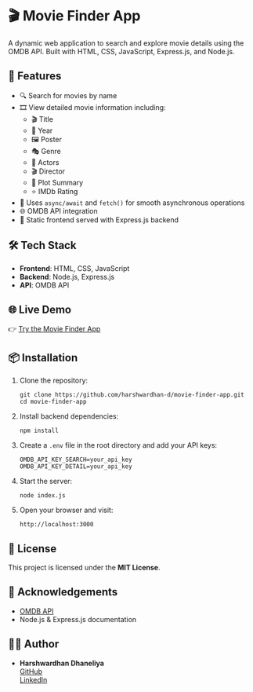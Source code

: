# 🎬 Movie Finder App

A dynamic web application to search and explore movie details using the OMDB API. Built with HTML, CSS, JavaScript, Express.js, and Node.js.

## 🚀 Features

- 🔍 Search for movies by name
- 🎞️ View detailed movie information including:
  - 🎬 Title
  - 📅 Year
  - 🖼️ Poster
  - 🎭 Genre
  - 🎤 Actors
  - 🎬 Director
  - 📝 Plot Summary
  - ⭐ IMDb Rating
- 🧠 Uses `async/await` and `fetch()` for smooth asynchronous operations
- 🌐 OMDB API integration
- 💾 Static frontend served with Express.js backend

## 🛠️ Tech Stack

- **Frontend**: HTML, CSS, JavaScript
- **Backend**: Node.js, Express.js
- **API**: OMDB API

## 🌐 Live Demo

👉 [Try the Movie Finder App](https://movie-finder-app-swze.onrender.com)

## 📦 Installation

1. Clone the repository:  
    ```
    git clone https://github.com/harshwardhan-d/movie-finder-app.git
    cd movie-finder-app
    ```

2. Install backend dependencies:  
    ```
    npm install
    ```

3. Create a `.env` file in the root directory and add your API keys:  
    ```
    OMDB_API_KEY_SEARCH=your_api_key
    OMDB_API_KEY_DETAIL=your_api_key
    ```

4. Start the server:  
    ```
    node index.js
    ```

5. Open your browser and visit:  
    ```
    http://localhost:3000
    ```

## 🧾 License

This project is licensed under the **MIT License**.

## 🙌 Acknowledgements

- [OMDB API](http://www.omdbapi.com/)
- Node.js & Express.js documentation

## 👨‍💻 Author

- **Harshwardhan Dhaneliya**  
  [GitHub](https://github.com/harshwardhan-d)  
  [LinkedIn](https://www.linkedin.com/in/harshwardhan-dhaneliya-8642b4326/)
